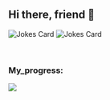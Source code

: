 ## Hi there, friend 👋


![Jokes Card](https://readme-jokes.vercel.app/api)
<img src="https://readme-jokes.vercel.app/api" alt="Jokes Card" />

<br />

 ### My_progress:

![](https://github-profile-summary-cards.vercel.app/api/cards/stats?username=daniilshat&theme=solarized_dark)
<!-- 

Статистика аккаунта

|[![v5pishka Github stats](https://github-readme-stats.vercel.app/api?username=v5pishka&count_private=true&show_icons=true&hide=contribs,issues&hide_border=true)](https://github.com/v5pishka?tab=repositories) | [![Most Used Languages](https://github-readme-stats.vercel.app/api/top-langs/?username=v5pishka&layout=compact&hide_border=true)](https://github.com/v5pishka?tab=repositories) |
|---|---|

-->

